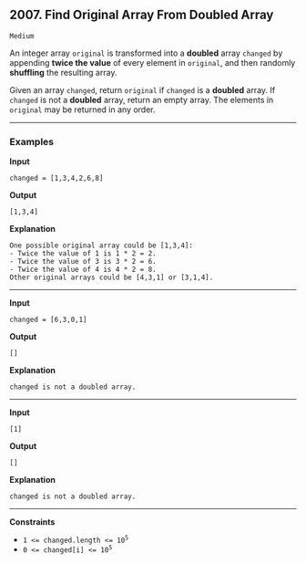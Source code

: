 ## 2007. Find Original Array From Doubled Array

`Medium`

An integer array `original` is transformed into a **doubled** array `changed` by appending **twice the value** of every element in `original`, and then randomly **shuffling** the resulting array.

Given an array `changed`, return `original` if `changed` is a **doubled** array. If `changed` is not a **doubled** array, return an empty array. The elements in `original` may be returned in any order.

---

### Examples

**Input**
```
changed = [1,3,4,2,6,8]
```

**Output**
```
[1,3,4]
```

**Explanation**
```
One possible original array could be [1,3,4]:
- Twice the value of 1 is 1 * 2 = 2.
- Twice the value of 3 is 3 * 2 = 6.
- Twice the value of 4 is 4 * 2 = 8.
Other original arrays could be [4,3,1] or [3,1,4].
```

---

**Input**
```
changed = [6,3,0,1]
```

**Output**
```
[]
```

**Explanation**
```
changed is not a doubled array.
```

---

**Input**
```
[1]
```

**Output**
```
[]
```

**Explanation**
```
changed is not a doubled array.
```

---

**Constraints**
* <code>1 <= changed.length <= 10<sup>5</sup></code>
* <code>0 <= changed[i] <= 10<sup>5</sup></code>
